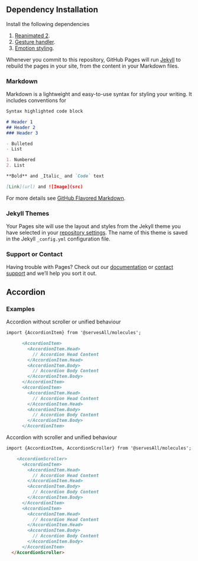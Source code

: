 ## Dependency Installation


Install the following dependencies

1. [Reanimated 2](https://docs.swmansion.com/react-native-reanimated/docs/installation).
2. [Gesture handler](https://docs.swmansion.com/react-native-gesture-handler/docs/#installation).
3. [Emotion styling](https://emotion.sh/docs/@emotion/native).

Whenever you commit to this repository, GitHub Pages will run [Jekyll](https://jekyllrb.com/) to rebuild the pages in your site, from the content in your Markdown files.

### Markdown

Markdown is a lightweight and easy-to-use syntax for styling your writing. It includes conventions for

```markdown
Syntax highlighted code block

# Header 1
## Header 2
### Header 3

- Bulleted
- List

1. Numbered
2. List

**Bold** and _Italic_ and `Code` text

[Link](url) and ![Image](src)
```

For more details see [GitHub Flavored Markdown](https://guides.github.com/features/mastering-markdown/).

### Jekyll Themes

Your Pages site will use the layout and styles from the Jekyll theme you have selected in your [repository settings](https://github.com/ServesAll/Molecules/settings). The name of this theme is saved in the Jekyll `_config.yml` configuration file.

### Support or Contact

Having trouble with Pages? Check out our [documentation](https://docs.github.com/categories/github-pages-basics/) or [contact support](https://support.github.com/contact) and we’ll help you sort it out.

## Accordion

### Examples

Accordion without scroller or unified behaviour

```markdown
import {AccordionItem} from '@servesAll/molecules';

      <AccordionItem>
        <AccordionItem.Head>
          // Accordion Head Content
        </AccordionItem.Head>
        <AccordionItem.Body>
          // Accordion Body Content
        </AccordionItem.Body>
      </AccordionItem>
      <AccordionItem>
        <AccordionItem.Head>
          // Accordion Head Content
        </AccordionItem.Head>
        <AccordionItem.Body>
          // Accordion Body Content
        </AccordionItem.Body>
      </AccordionItem>
```

Accordion with scroller and unified behaviour

```markdown
import {AccordionItem, AccordionScroller} from '@servesAll/molecules';

    <AccordionScroller>
      <AccordionItem>
        <AccordionItem.Head>
          // Accordion Head Content
        </AccordionItem.Head>
        <AccordionItem.Body>
          // Accordion Body Content
        </AccordionItem.Body>
      </AccordionItem>
      <AccordionItem>
        <AccordionItem.Head>
          // Accordion Head Content
        </AccordionItem.Head>
        <AccordionItem.Body>
          // Accordion Body Content
        </AccordionItem.Body>
      </AccordionItem>
  </AccordionScroller>
```
